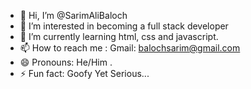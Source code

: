 - 👋 Hi, I’m @SarimAliBaloch
- 👀 I’m interested in becoming a full stack developer
- 🌱 I’m currently learning html, css and javascript.
- 📫 How to reach me : Gmail: balochsarim@gmail.com
- 😄 Pronouns: He/Him .
- ⚡ Fun fact: Goofy Yet Serious...

<!---
SarimAliBAloch/SarimAliBAloch is a ✨ special ✨ repository because its `README.md` (this file) appears on your GitHub profile.
You can click the Preview link to take a look at your changes.
--->
